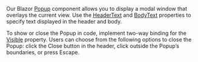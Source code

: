 Our Blazor [Popup](https://docs.devexpress.com/Blazor/DevExpress.Blazor.DxPopup) component allows you to display a modal window that overlays the current view. Use the [HeaderText](https://docs.devexpress.com/Blazor/DevExpress.Blazor.DxPopup.HeaderText) and [BodyText](https://docs.devexpress.com/Blazor/DevExpress.Blazor.DxPopup.BodyText) properties to specify text displayed in the header and body. 

To show or close the Popup in code, implement two-way binding for the [Visible](https://docs.devexpress.com/Blazor/DevExpress.Blazor.DxPopup.Visible) property. Users can choose from the following options to close the Popup: click the Close button in the header, click outside the Popup’s boundaries, or press Escape.
